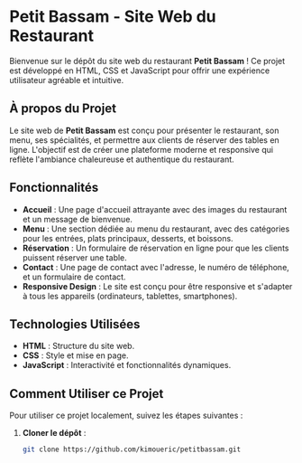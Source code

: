# Petit Bassam - Site Web du Restaurant

Bienvenue sur le dépôt du site web du restaurant **Petit Bassam** ! Ce projet est développé en HTML, CSS et JavaScript pour offrir une expérience utilisateur agréable et intuitive.

## À propos du Projet

Le site web de **Petit Bassam** est conçu pour présenter le restaurant, son menu, ses spécialités, et permettre aux clients de réserver des tables en ligne. L'objectif est de créer une plateforme moderne et responsive qui reflète l'ambiance chaleureuse et authentique du restaurant.

## Fonctionnalités

- **Accueil** : Une page d'accueil attrayante avec des images du restaurant et un message de bienvenue.
- **Menu** : Une section dédiée au menu du restaurant, avec des catégories pour les entrées, plats principaux, desserts, et boissons.
- **Réservation** : Un formulaire de réservation en ligne pour que les clients puissent réserver une table.
- **Contact** : Une page de contact avec l'adresse, le numéro de téléphone, et un formulaire de contact.
- **Responsive Design** : Le site est conçu pour être responsive et s'adapter à tous les appareils (ordinateurs, tablettes, smartphones).

## Technologies Utilisées

- **HTML** : Structure du site web.
- **CSS** : Style et mise en page.
- **JavaScript** : Interactivité et fonctionnalités dynamiques.

## Comment Utiliser ce Projet

Pour utiliser ce projet localement, suivez les étapes suivantes :

1. **Cloner le dépôt** :
   ```bash
   git clone https://github.com/kimoueric/petitbassam.git
